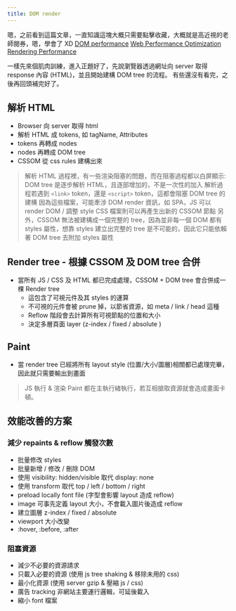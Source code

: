 ```yaml
---
title: DOM render
---
```


嗯，之前看到這篇文章，一直知識這塊大概只需要點擊收藏，大概就是高近視的老師閱券，嗯，學會了 XD
[DOM performance](https://gist.github.com/ShengChih/e47961feace907b444bae558a6333974)
[Web Performance Optimization](https://www.youtube.com/playlist?list=PLAwxTw4SYaPmKmNX-INgcxQWf30KuWa_A)
[Rendering Performance](https://web.dev/rendering-performance/)

一樣先來個肌肉訓練，進入正題好了，先說瀏覽器透過網址向 server 取得 response 內容 (HTML)，並且開始建構 DOM tree 的流程。
有些還沒有看完，之後再回頭補完好了。

## 解析 HTML
- Browser 向 server 取得 html
- 解析 HTML 成 tokens, 如 tagName, Attributes
- tokens 再轉成 nodes
- nodes 再轉成 DOM tree
- CSSOM 從 css rules 建構出來

> 解析 HTML 過程裡，有一些渲染阻塞的問題，而在阻塞過程都以白屏顯示:
> DOM tree 是逐步解析 HTML，且逐部增加的，不是一次性的加入
> 解析過程若遇到 `<link>` token，還是 `<script>` token，這都會阻塞 DOM tree 的建構
> 因為這些檔案，可能牽涉 DOM render 資訊，如 SPA，JS 可以 render DOM / 調整 style
> CSS 檔案則可以再產生出新的 CSSOM 節點
> 另外，CSSOM 無法被建構成一個完整的 tree，因為並非每一個 DOM 都有 styles 屬性，想靠 styles 建立出完整的 tree 是不可能的，因此它只能依賴著 DOM tree 去附加 styles 屬性

## Render tree - 根據 CSSOM 及 DOM tree 合併 
- 當所有 JS / CSS 及 HTML 都已完成處理，CSSOM + DOM tree 會合併成一棵 Render tree
    - 這包含了可視元件及其 styles 的運算
    - 不可視的元件會被 prune 掉，以節省資源，如 meta / link / head 這種 
    - Reflow 階段會去計算所有可視節點的位置和大小
    - 決定多層頁面 layer (z-index / fixed / absolute )

## Paint
- 當 render tree 已經將所有 layout style (位置/大小/圖層)相關都已處理完畢，因此就只需要輸出到畫面

> JS 執行 & 渲染 Paint 都在主執行緒執行，若互相搶取資源就會造成畫面卡頓。


## 效能改善的方案

### 減少 repaints & reflow 觸發次數
- 批量修改 styles
- 批量新增 / 修改 / 刪除 DOM
- 使用 visibility: hidden/visible  取代 display: none
- 使用 transform 取代  top / left / bottom / right
- preload locally font file (字型會影響 layout 造成 reflow)
- image 可事先定義 layout 大小，不會載入圖片後造成 reflow
- 建立圖層 z-index / fixed / absolute
- viewport 大小改變
- :hover, :before, :after

### 阻塞資源
- 減少不必要的資源請求
- 只載入必要的資源 (使用 js tree shaking & 移除未用的 css)
- 最小化資源 (使用 server gzip & 壓縮 js / css)
- 廣告 tracking 非網站主要運行邏輯，可延後載入
- 縮小 font 檔案